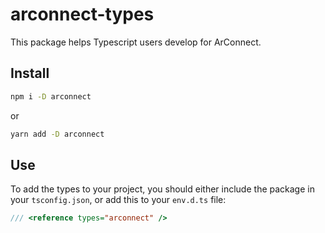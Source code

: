# arconnect-types

This package helps Typescript users develop for ArConnect.

## Install

```sh
npm i -D arconnect
```

or

```sh
yarn add -D arconnect
```

## Use

To add the types to your project, you should either include the package in your `tsconfig.json`, or add this to your `env.d.ts` file:

```ts
/// <reference types="arconnect" />
```
